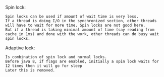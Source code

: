 Spin lock:

    Spin locks can be used if amount of wait time is very less.
    If a thread is doing I/O in the synchronized section, other threads will have to wait for more time. Spin locks are not good here.
    But if a thread is taking minimal amount of time (say reading from cache in 1ms) and done with the work, other threads can do busy wait
    spin locks.
  
 Adaptive lock:
 
    Is combination of spin lock and normal locks.
    Before java 8, if flags are enabled, initially a spin lock waits for 12 times then it will go for sleep
    Later this is removed.
